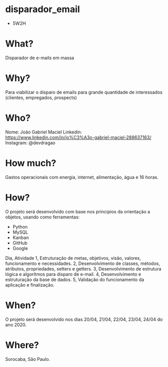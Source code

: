 # disparador_email
- 5W2H

# What?
Disparador de e-mails em massa

# Why?
Para viabilizar o disparo de emails para grande quantidade de interessados (clientes, empregados, prospects)

# Who?
Nome: João Gabriel Maciel
Linkedin: https://www.linkedin.com/in/jo%C3%A3o-gabriel-maciel-288637163/
Instagram: @devdragao

# How much?
Gastos operacionais com energia, internet, alimentação, água e 16 horas.

# How?
O projeto será desenvolvido com base nos principios da orientação a objetos, usando como ferramentas:
- Python
- MySQL
- Kanban
- GitHub
- Google

Dia, Atividade
1, Estruturação de metas, objetivos, visão, valores, funcionamento e necessidades.
2, Desenvolvimento de classes, métodos, atributos, propriedades, setters e getters.
3, Desenvolvimento de estrutura lógica e algorítmos para disparo de e-mail.
4, Desenvolvimento e estruturação da base de dados.
5, Validação do funcionamento da aplicação e finalização.

# When?
O projeto será desenvolvido nos dias 20/04, 21/04, 22/04, 23/04, 24/04 do ano 2020.

# Where?
Sorocaba, São Paulo.
